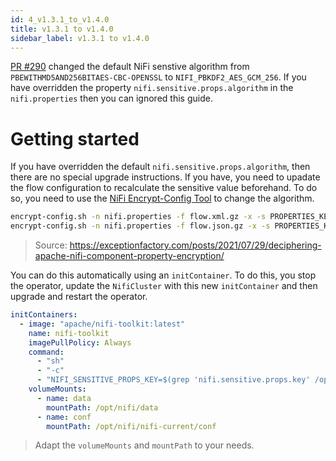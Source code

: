 ```yaml
---
id: 4_v1.3.1_to_v1.4.0
title: v1.3.1 to v1.4.0
sidebar_label: v1.3.1 to v1.4.0
---
```


[PR #290](https://github.com/konpyutaika/nifikop/pull/290) changed the default NiFi senstive algorithm from `PBEWITHMD5AND256BITAES-CBC-OPENSSL` to `NIFI_PBKDF2_AES_GCM_256`. If you have overridden the property `nifi.sensitive.props.algorithm` in the `nifi.properties` then you can ignored this guide.


# Getting started

If you have overridden the default `nifi.sensitive.props.algorithm`, then there are no special upgrade instructions. If you have, you need to upadate the flow configuration to recalculate the sensitive value beforehand. To do so, you need to use the [NiFi Encrypt-Config Tool](https://nifi.apache.org/docs/nifi-docs/html/toolkit-guide.html#encrypt_config_tool) to change the algorithm.

```sh
encrypt-config.sh -n nifi.properties -f flow.xml.gz -x -s PROPERTIES_KEY -A NIFI_PBKDF2_AES_GCM_256
encrypt-config.sh -n nifi.properties -f flow.json.gz -x -s PROPERTIES_KEY -A NIFI_PBKDF2_AES_GCM_256
```

> Source: https://exceptionfactory.com/posts/2021/07/29/deciphering-apache-nifi-component-property-encryption/

You can do this automatically using an `initContainer`. To do this, you stop the operator, update the `NifiCluster` with this new `initContainer` and then upgrade and restart the operator.

```yaml
initContainers:
  - image: "apache/nifi-toolkit:latest"
    name: nifi-toolkit
    imagePullPolicy: Always
    command:
      - "sh"
      - "-c"
      - "NIFI_SENSITIVE_PROPS_KEY=$(grep 'nifi.sensitive.props.key' /opt/nifi/nifi-current/conf/nifi.properties | cut -d'=' -f2) && bin/encrypt-config.sh -n /opt/nifi/nifi-current/conf/nifi.properties -f /opt/nifi/data/flow.json.gz -x -A NIFI_PBKDF2_AES_GCM_256 -s $NIFI_SENSITIVE_PROPS_KEY; bin/encrypt-config.sh -n /opt/nifi/nifi-current/conf/nifi.properties -f /opt/nifi/data/flow.xml.gz -x -A NIFI_PBKDF2_AES_GCM_256 -s $NIFI_SENSITIVE_PROPS_KEY"
    volumeMounts:
      - name: data
        mountPath: /opt/nifi/data
      - name: conf
        mountPath: /opt/nifi/nifi-current/conf
```

> Adapt the `volumeMounts` and `mountPath` to your needs.